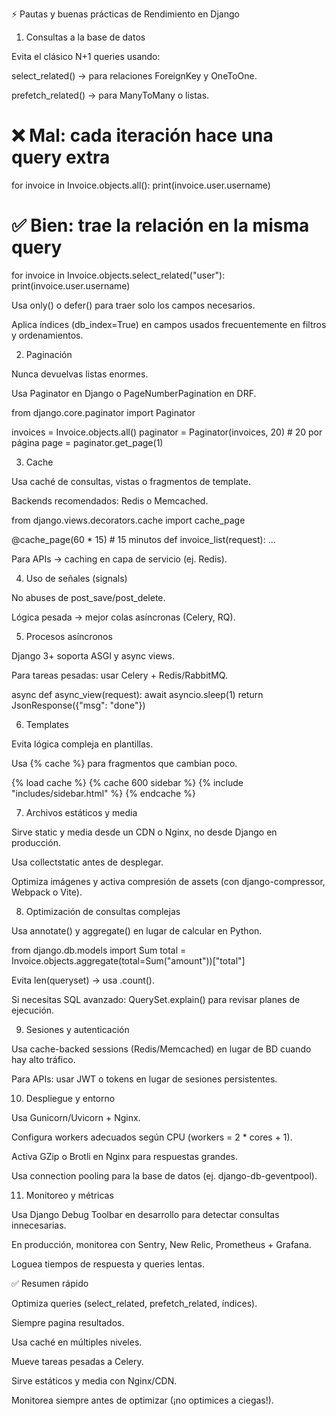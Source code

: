 ⚡ Pautas y buenas prácticas de Rendimiento en Django
1. Consultas a la base de datos

Evita el clásico N+1 queries usando:

select_related() → para relaciones ForeignKey y OneToOne.

prefetch_related() → para ManyToMany o listas.

# ❌ Mal: cada iteración hace una query extra
for invoice in Invoice.objects.all():
    print(invoice.user.username)

# ✅ Bien: trae la relación en la misma query
for invoice in Invoice.objects.select_related("user"):
    print(invoice.user.username)


Usa only() o defer() para traer solo los campos necesarios.

Aplica índices (db_index=True) en campos usados frecuentemente en filtros y ordenamientos.

2. Paginación

Nunca devuelvas listas enormes.

Usa Paginator en Django o PageNumberPagination en DRF.

from django.core.paginator import Paginator

invoices = Invoice.objects.all()
paginator = Paginator(invoices, 20)  # 20 por página
page = paginator.get_page(1)

3. Cache

Usa caché de consultas, vistas o fragmentos de template.

Backends recomendados: Redis o Memcached.

from django.views.decorators.cache import cache_page

@cache_page(60 * 15)  # 15 minutos
def invoice_list(request):
    ...


Para APIs → caching en capa de servicio (ej. Redis).

4. Uso de señales (signals)

No abuses de post_save/post_delete.

Lógica pesada → mejor colas asíncronas (Celery, RQ).

5. Procesos asíncronos

Django 3+ soporta ASGI y async views.

Para tareas pesadas: usar Celery + Redis/RabbitMQ.

async def async_view(request):
    await asyncio.sleep(1)
    return JsonResponse({"msg": "done"})

6. Templates

Evita lógica compleja en plantillas.

Usa {% cache %} para fragmentos que cambian poco.

{% load cache %}
{% cache 600 sidebar %}
    {% include "includes/sidebar.html" %}
{% endcache %}

7. Archivos estáticos y media

Sirve static y media desde un CDN o Nginx, no desde Django en producción.

Usa collectstatic antes de desplegar.

Optimiza imágenes y activa compresión de assets (con django-compressor, Webpack o Vite).

8. Optimización de consultas complejas

Usa annotate() y aggregate() en lugar de calcular en Python.

from django.db.models import Sum
total = Invoice.objects.aggregate(total=Sum("amount"))["total"]


Evita len(queryset) → usa .count().

Si necesitas SQL avanzado: QuerySet.explain() para revisar planes de ejecución.

9. Sesiones y autenticación

Usa cache-backed sessions (Redis/Memcached) en lugar de BD cuando hay alto tráfico.

Para APIs: usar JWT o tokens en lugar de sesiones persistentes.

10. Despliegue y entorno

Usa Gunicorn/Uvicorn + Nginx.

Configura workers adecuados según CPU (workers = 2 * cores + 1).

Activa GZip o Brotli en Nginx para respuestas grandes.

Usa connection pooling para la base de datos (ej. django-db-geventpool).

11. Monitoreo y métricas

Usa Django Debug Toolbar en desarrollo para detectar consultas innecesarias.

En producción, monitorea con Sentry, New Relic, Prometheus + Grafana.

Loguea tiempos de respuesta y queries lentas.

✅ Resumen rápido

Optimiza queries (select_related, prefetch_related, índices).

Siempre pagina resultados.

Usa caché en múltiples niveles.

Mueve tareas pesadas a Celery.

Sirve estáticos y media con Nginx/CDN.

Monitorea siempre antes de optimizar (¡no optimices a ciegas!).
